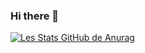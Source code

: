 ### Hi there 👋

<!--
**ClementGaill/ClementGaill** is a ✨ _special_ ✨ repository because its `README.md` (this file) appears on your GitHub profile.

Here are some ideas to get you started:

- 🔭 I’m currently working on ...
- 🌱 I’m currently learning ...
- 👯 I’m looking to collaborate on ...
- 🤔 I’m looking for help with ...
- 💬 Ask me about ...
- 📫 How to reach me: ...
- 😄 Pronouns: ...
- ⚡ Fun fact: ...
-->
[![Les Stats GitHub de Anurag](https://github-readme-stats.vercel.app/api?username=ClementGaill)](https://github.com/anuraghazra/github-readme-stats)
